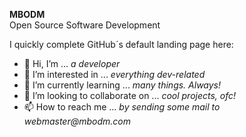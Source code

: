 __MBODM__  
Open Source Software Development

I quickly complete GitHub´s default landing page here:
- 👋 Hi, I’m ... _a developer_
- 👀 I’m interested in ... _everything dev-related_
- 🌱 I’m currently learning ... _many things. Always!_
- 💞️ I’m looking to collaborate on ... _cool projects, ofc!_
- 📫 How to reach me ... _by sending some mail to webmaster@mbodm.com_
<!---
MBODM/MBODM is a ✨ special ✨ repository because its `README.md` (this file) appears on your GitHub profile.
You can click the Preview link to take a look at your changes.
--->
